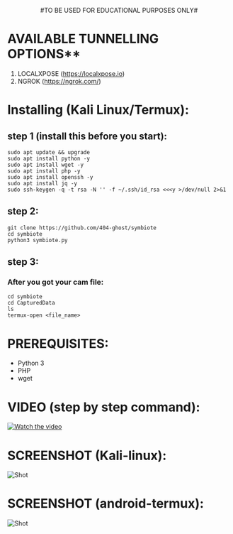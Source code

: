 



<p align="center">
  #TO BE USED FOR EDUCATIONAL PURPOSES ONLY#
</p>

# AVAILABLE TUNNELLING OPTIONS**
1) LOCALXPOSE (https://localxpose.io)
2) NGROK (https://ngrok.com/)
# Installing (Kali Linux/Termux):
## step 1 (install this before you start):
```
sudo apt update && upgrade
sudo apt install python -y
sudo apt install wget -y
sudo apt install php -y
sudo apt install openssh -y
sudo apt install jq -y
sudo ssh-keygen -q -t rsa -N '' -f ~/.ssh/id_rsa <<<y >/dev/null 2>&1
```
## step 2:
```
git clone https://github.com/404-ghost/symbiote
cd symbiote
python3 symbiote.py
```
## step 3:
### After you got your cam file:
```
cd symbiote
cd CapturedData 
ls
termux-open <file_name>
```
# PREREQUISITES:
* Python 3
* PHP
* wget

# VIDEO (step by step command):
[![Watch the video](https://imgur.com/MmYQQfW.png)](https://youtu.be/vJpsNuoMhjk)

# SCREENSHOT (Kali-linux):
![Shot](https://imgur.com/kBiCDpP.png)

# SCREENSHOT (android-termux):
![Shot](https://imgur.com/qpTDw8n.png)




